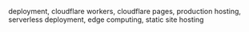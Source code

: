 deployment, cloudflare workers, cloudflare pages, production hosting, serverless deployment, edge computing, static site hosting